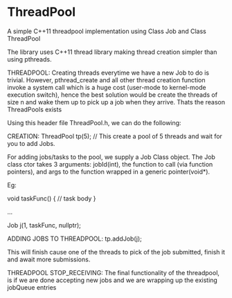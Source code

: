 # ThreadPool
A simple C++11 threadpool implementation 
using Class Job and Class ThreadPool

The library uses C++11 thread library making thread creation simpler
than using pthreads.

THREADPOOL:
Creating threads everytime we have a new Job to do is trivial. However, pthread_create
and all other thread creation function invoke a system call which is a huge cost 
(user-mode to kernel-mode execution switch), hence the best solution would be 
create the threads of size n and wake them up to pick up a job when they arrive. 
Thats the reason ThreadPools exists

Using this header file ThreadPool.h, we can do the following:

CREATION:
ThreadPool tp(5); // This create a pool of 5 threads and wait for you to add Jobs.

For adding jobs/tasks to the pool, we supply a Job Class object.
The Job class ctor takes 3 arguments: jobId(int), the function to call 
(via function pointers), and args to the function wrapped in a 
generic pointer(void*).

Eg:

void taskFunc() {
// task body
}

...

Job j(1, taskFunc, nullptr);



ADDING JOBS TO THREADPOOL:
tp.addJob(j);

This will finish cause one of the threads to pick of the job submitted,
finish it and await more submissions.


THREADPOOL STOP_RECEIVING:
The final functionality of the threadpool, is if we are done accepting new jobs 
and we are wrapping up the existing jobQueue entries
